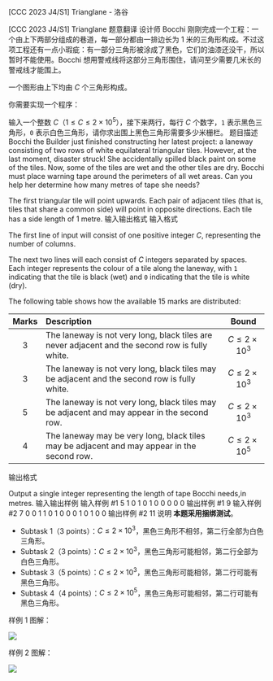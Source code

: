 



[CCC 2023 J4/S1] Trianglane - 洛谷














[CCC 2023 J4/S1] Trianglane
题意翻译
设计师 Bocchi 刚刚完成一个工程：一个由上下两部分组成的巷道，每一部分都由一排边长为 $1$ 米的三角形构成。不过这项工程还有一点小瑕疵：有一部分三角形被涂成了黑色，它们的油漆还没干，所以暂时不能使用。Bocchi 想用警戒线将这部分三角形围住，请问至少需要几米长的警戒线才能围上。

一个图形由上下均由 $C$ 个三角形构成。

你需要实现一个程序：

输入一个整数 $C$（$1 \leq C \leq 2 \times 10^5$），接下来两行，每行 $C$ 个数字，`1` 表示黑色三角形，`0` 表示白色三角形，请你求出围上黑色三角形需要多少米栅栏。
题目描述
Bocchi the Builder just finished constructing her latest project: a laneway consisting of two rows of white equilateral triangular tiles. However, at the last moment, disaster struck! She accidentally spilled black paint on some of the tiles. Now, some of the tiles are wet and the other tiles are dry. Bocchi must place warning tape around the perimeters of all wet areas. Can you help her determine how many metres of tape she needs?

The first triangular tile will point upwards. Each pair of adjacent tiles (that is, tiles that share a common side) will point in opposite directions. Each tile has a side length of $1$ metre.
输入输出格式
输入格式

The first line of input will consist of one positive integer $C$, representing the number of columns.

The next two lines will each consist of $C$ integers separated by spaces. Each integer represents
the colour of a tile along the laneway, with `1` indicating that the tile is black (wet) and `0` indicating that the tile is white (dry).

The following table shows how the available 15 marks are distributed:

| Marks | Description | Bound |
| :----------: | :---------- | :----------: |
| 3 | The laneway is not very long, black tiles are never adjacent and the second row is fully white. | $C \le 2 \times 10^3$ |
| 3 | The laneway is not very long, black tiles may be adjacent and the second row is fully white. | $C \le 2 \times 10^3$ |
| 5 | The laneway is not very long, black tiles may be adjacent and may appear in the second row. | $C \le 2 \times 10^3$ |
| 4 | The laneway may be very long, black tiles may be adjacent and may appear in the second row. | $C \le 2 \times 10^5$ |

输出格式

Output a single integer representing the length of tape Bocchi needs,in metres.
输入输出样例
输入样例 #1
5
1 0 1 0 1
0 0 0 0 0
输出样例 #1
9
输入样例 #2
7
0 0 1 1 0 1 0
0 0 1 0 1 0 0
输出样例 #2
11
说明
**本题采用捆绑测试**。

- Subtask $1$（$3$ points）：$C \leq 2 \times 10^3$，黑色三角形不相邻，第二行全部为白色三角形。
- Subtask $2$（$3$ points）：$C \leq 2 \times 10^3$，黑色三角形可能相邻，第二行全部为白色三角形。
- Subtask $3$（$5$ points）：$C \leq 2 \times 10^3$，黑色三角形可能相邻，第二行可能有黑色三角形。
- Subtask $4$（$4$ points）：$C \leq 2 \times 10^5$，黑色三角形可能相邻，第二行可能有黑色三角形。

样例 $1$ 图解：

![](https://cdn.luogu.com.cn/upload/image_hosting/5tfc7u5b.png)

样例 $2$ 图解：

![](https://cdn.luogu.com.cn/upload/image_hosting/4e22mx61.png)






